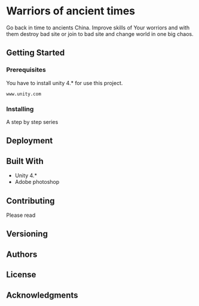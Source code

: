 # Warriors of ancient times

Go back in time to ancients China. Improve skills of Your worriors and with them destroy bad site or join to bad  site and change world in one big chaos.

## Getting Started



### Prerequisites

You have to install unity 4.* for use this project.

```
www.unity.com
```

### Installing

A step by step series 


## Deployment


## Built With

* Unity 4.*
* Adobe photoshop 

## Contributing

Please read 

## Versioning


## Authors


## License



## Acknowledgments




